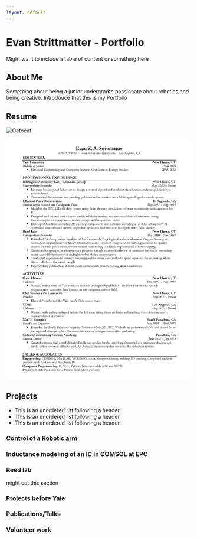 ```yaml
---
layout: default
---
```


# Evan Strittmatter - Portfolio

Might want to include a table of content or something here

## About Me

Something about being a junior undergradte passionate about robotics and being creative. Introdouce that this is my Portfolio

## Resume

![Octocat](https://github.githubassets.com/images/icons/emoji/octocat.png)

<img src="images/Resume.jpg" alt="resume" width="1000"/>

## Projects

*   This is an unordered list following a header.
*   This is an unordered list following a header.
*   This is an unordered list following a header.

### Control of a Robotic arm


### Inductance modeling of an IC in COMSOL at EPC

### Reed lab

might cut this section

### Projects before Yale

### Publications/Talks

### Volunteer work
